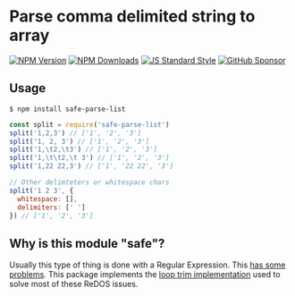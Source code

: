 # Parse comma delimited string to array

[![NPM Version](https://badgen.net/npm/v/safe-parse-list?icon=npm)](https://npmjs.org/package/safe-parse-list)
[![NPM Downloads](https://badgen.net/npm/dm/safe-parse-list?icon=npm)](https://npmjs.org/package/safe-parse-list)
[![JS Standard Style](https://badgen.net/badge/code%20style/standard/blue)](https://github.com/standard/standard)
[![GitHub Sponsor](https://badgen.net/badge/icon/sponsor/pink?icon=github&label=github)](https://github.com/sponsors/wesleytodd)

## Usage

```
$ npm install safe-parse-list
```

```javascript
const split = require('safe-parse-list')
split('1,2,3') // ['1', '2', '3']
split('1, 2, 3') // ['1', '2', '3']
split('1,\t2,\t3') // ['1', '2', '3']
split('1,\t\t2,\t 3') // ['1', '2', '3']
split('1,22 22,3') // ['1', '22 22', '3']

// Other delimteters or whitespace chars
split('1 2 3', {
  whitespace: [],
  delimiters: [' ']
}) // ['1', '2', '3']
```

## Why is this module "safe"?

Usually this type of thing is done with a Regular Expression.  This [has some problems](https://snyk.io/node-js/express).
This package implements the [loop trim implementation](https://github.com/jshttp/fresh/commit/21a0f0c2a5f447e0d40bc16be0c23fa98a7b46ec)
used to solve most of these ReDOS issues.
